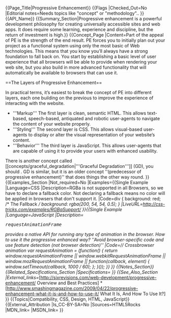 {{Page_Title|Progressive Enhancement}}
{{Flags
|Checked_Out=No
|Editorial notes=Needs topics like "concept" or "methodology"..
}}
{{API_Name}}
{{Summary_Section|Progressive enhancement is a powerful development philosophy for creating universally accessible sites and web apps. It does require some learning, experience and discipline, but the return of investment is high.}}
{{Concept_Page
|Content=Part of the appeal of PE is the strength of the end result. PE forces you to initially plan out your project as a functional system using only the most basic of Web technologies. This means that you know you’ll always have a strong foundation to fall back on. 
You start by establishing a basic level of user experience that all browsers will be able to provide when rendering your web site, but you also build in more advanced functionality that will automatically be available to browsers that can use it.

==The Layers of Progressive Enhancement==

In practical terms, it’s easiest to break the concept of PE into different layers, each one building on the previous to improve the experience of interacting with the website.

* '''Markup''' The first layer is clean, semantic HTML. This allows text-based, speech-based, antiquated and robotic user-agents to navigate the content of your website properly.
* '''Styling''' The second layer is CSS. This allows visual-based user-agents to display or alter the visual representation of your website’s content.
* '''Behavior''' The third layer is JavaScript. This allows user-agents that are capable of using it to provide your users with enhanced usability.

There is another concept called  [[concepts/graceful_degradation|'''Graceful Degradation''']] (GD), you should . GD is similar, but it is an older concept ''(predecessor of progressive enhancement)'' that does things the other way round.
}}
{{Examples_Section
|Not_required=No
|Examples={{Single Example
|Language=CSS
|Description=RGBa is not supported in all Browsers, so we have to declare a fallback color.  Not declaring a fallback means no color will be applied in browsers that don't support it.
|Code=div {
   background: red; /* The Fallback */
   background: rgba(200, 54, 54, 0.5); 
}
|LiveURL=http://css-tricks.com/examples/RGBaSupport/
}}{{Single Example
|Language=JavaScript
|Description=<pre>requestAnimationFrame</pre> provides a native API for running any type of animation in the browser. How to use it the progressive enhanced way?
''Avoid browser-specific code and use feature detection (not browser detection)''
|Code=// Crossbrowser animation
var requestAnimation = (function() {
  return window.requestAnimationFrame ||
	  window.webkitRequestAnimationFrame ||
	  window.mozRequestAnimationFrame ||
	  function(callback, element) {
	    window.setTimeout(callback, 1000 / 60);
	  };
}());
}}
}}
{{Notes_Section}}
{{Related_Specifications_Section
|Specifications=
}}
{{See_Also_Section
|External_links=*[http://sixrevisions.com/web-development/progressive-enhancement/ Overview and Best Practices]
*[http://www.smashingmagazine.com/2009/04/22/progressive-enhancement-what-it-is-and-how-to-use-it/ What It Is, And How To Use It?]
}}
{{Topics|Compatibility, CSS, Design, HTML, JavaScript}}
{{External_Attribution
|Is_CC-BY-SA=No
|Sources=HTML5Rocks
|MDN_link=
|MSDN_link=
}}